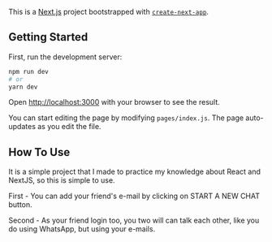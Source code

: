 This is a [Next.js](https://nextjs.org/) project bootstrapped with [`create-next-app`](https://github.com/vercel/next.js/tree/canary/packages/create-next-app).

## Getting Started

First, run the development server:

```bash
npm run dev
# or
yarn dev
```

Open [http://localhost:3000](http://localhost:3000) with your browser to see the result.

You can start editing the page by modifying `pages/index.js`. The page auto-updates as you edit the file.

## How To Use
It is a simple project that I made to practice my knowledge about React and NextJS, so this is simple to use.

First - You can add your friend's e-mail by clicking on START A NEW CHAT button.

Second - As your friend login too, you two will can talk each other, like you do using WhatsApp, but using your e-mails.
